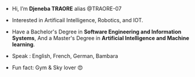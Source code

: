 - Hi, I’m **Djeneba TRAORE** alias @TRAORE-07
- Interested in Artificail Intelligence, Robotics, and IOT.
- Have a Bachelor's Degree in **Software Engineering and Information Systems**,
And a Master's Degree in **Artificial Intelligence and Machine learning**.
- Speak : English, French, German, Bambara

- Fun fact: Gym & Sky lover 😍 

<!---
TRAORE-07/TRAORE-07 is a ✨ special ✨ repository because its `README.md` (this file) appears on your GitHub profile.
You can click the Preview link to take a look at your changes.
--->
